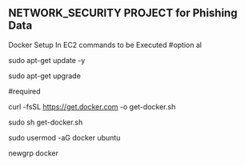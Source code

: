 ## NETWORK_SECURITY PROJECT for Phishing Data

Docker Setup In EC2 commands to be Executed
#option al

sudo apt-get update -y

sudo apt-get upgrade

#required

curl -fsSL https://get.docker.com -o get-docker.sh

sudo sh get-docker.sh

sudo usermod -aG docker ubuntu

newgrp docker